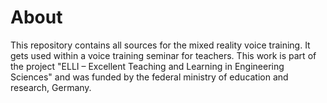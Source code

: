 # About
This repository contains all sources for the mixed reality voice training. It gets used within a voice training seminar for teachers. This work is part of the project "ELLI – Excellent Teaching and Learning in Engineering Sciences" and was funded by the federal ministry of education and research, Germany.
